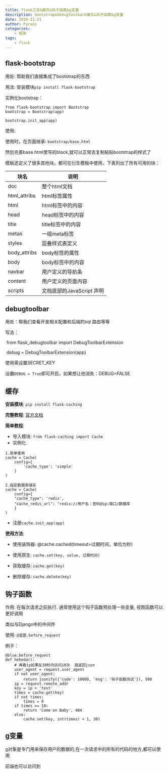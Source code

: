 ```yaml
---
title: flask工具&缓存&钩子函数&g变量
description: bootstrap&debugtoolbar&缓存&钩子函数&g变量
date: 2018-11-21
author: Pyrans
categories: 
	- 框架
tags:
	- flask
---
```




## flask-bootstrap

用处: 帮助我们直接集成了bootstrap的东西

用法: 安装模块`pip install flask-bootstrap`

实例化bootstrap：

~~~
from flask-bootstrap import Bootstrap
bootstrap = Bootstrap(app)

bootstrap.init_app(app)
~~~

使用: 

使用时，在页面继承: `bootstrap/base.html`

然后完善base.html里写的block,就可以正常去复制粘贴bootstrap的样式了

模板还定义了很多其他块，都可在衍生模板中使用，下表列出了所有可用的块：

| 块名         | 说明                      |
| ------------ | ------------------------- |
| doc          | 整个html文档              |
| html_attribs | html标签属性              |
| html         | html标签中的内容          |
| head         | head标签中的内容          |
| title        | title标签中的内容         |
| metas        | 一组meta标签              |
| styles       | 层叠样式表定义            |
| body_attribs | body标签的属性            |
| body         | body标签中的内容          |
| navbar       | 用户定义的导航条          |
| content      | 用户定义的页面内容        |
| scripts      | 文档底部的JavaScript 声明 |

## debugtoolbar

用处：帮我们查看开发相关配置和后端的sql 路由等等

 写法：

​	from flask_debugtoolbar import DebugToolbarExtension

​	debug = DebugToolbarExtension(app)

使用需设置SECRET_KEY

设置`DEBUG = True`即可开启，如果想让他消失：DEBUG=FALSE

## 缓存

**安装模块**: `pip install flask-caching`

**完整教程**: <a href='https://pythonhosted.org/Flask-Caching/' target='_block'>官方文档</a>

**简单教程**: 

* 导入模块: `from flask-caching import Cache`
* 实例化

~~~
1.简单使用
cache = Cache(
	config={
        'cache_type': 'simple'
	}
)

2.指定数据库储存
cache = Cache(
	config={
	"cache_type": 'redis',
    "cache_redis_url": "redis://用户名：密码@ip:端口/数据库
	}
) 
~~~

* 注册`cache.init_app(app)`

**使用方法**:

* 使用装饰器: @cache.cached(timeout=过期时间，单位为秒)
* 使用原生: `cache.set(key, value, 过期时间)`

* 获取缓存: `cache.get(key)`
* 删除缓存: `cache.delete(key)`

## 钩子函数

作用:  在每次请求之前执行. 通常使用这个钩子函数预处理一些变量, 视图函数可以更好调用

类似与Django中的中间件

使用:  `@蓝图.before_request`

例子：

~~~
@blue.before_request
def heheda():
    # 再看ip如果在30秒内访问10次  就返回json
    user_agent = request.user_agent
    if not user_agent:
        return jsonify({'code': 10000, 'msg': '钩子函数测试'}), 500
    ip = request.remote_addr
    key = ip + 'test'
    times = cache.get(key)
    if not times:
        times = 0
    if times >= 10:
        return 'Come on Baby', 404
    else:
        cache.set(key, int(times) + 1, 30)
~~~

## g变量

g对象是专门用来保存用户的数据的,在一次请求中的所有的代码的地方,都可以使用

前端也可以访问到
